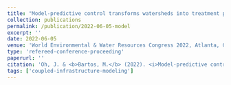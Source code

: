 ```yaml
---
title: "Model-predictive control transforms watersheds into treatment plants"
collection: publications
permalink: /publication/2022-06-05-model
excerpt: ''
date: 2022-06-05
venue: 'World Environmental & Water Resources Congress 2022, Atlanta, GA'
type: 'refereed-conference-proceeding'
paperurl: ''
citation: 'Oh, J. & <b>Bartos, M.</b> (2022). <i>Model-predictive control transforms watersheds into treatment plants</i>. World Environmental & Water Resources Congress 2022, Atlanta, GA. [Oral Presentation]'
tags: ['coupled-infrastructure-modeling']
---
```

